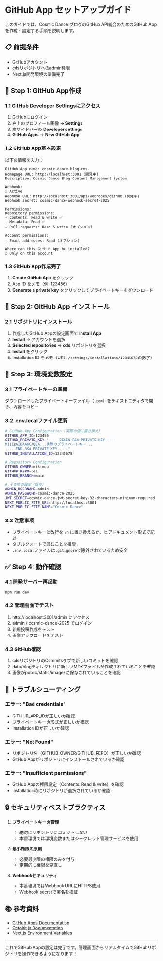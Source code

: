 # GitHub App セットアップガイド

このガイドでは、Cosmic Dance ブログのGitHub API統合のためのGitHub Appを作成・設定する手順を説明します。

## 📋 前提条件

- GitHubアカウント
- cdsリポジトリへのadmin権限
- Next.js開発環境の準備完了

## 🚀 Step 1: GitHub App作成

### 1.1 GitHub Developer Settingsにアクセス
1. GitHubにログイン
2. 右上のプロフィール画像 → **Settings**
3. 左サイドバーの **Developer settings**
4. **GitHub Apps** → **New GitHub App**

### 1.2 GitHub App基本設定
以下の情報を入力：

```
GitHub App name: cosmic-dance-blog-cms
Homepage URL: http://localhost:3001 (開発中)
Description: Cosmic Dance Blog Content Management System

Webhook:
☑ Active
Webhook URL: http://localhost:3001/api/webhooks/github (開発中)
Webhook secret: cosmic-dance-webhook-secret-2025

Permissions:
Repository permissions:
- Contents: Read & write ✅
- Metadata: Read ✅
- Pull requests: Read & write (オプション)

Account permissions:
- Email addresses: Read (オプション)

Where can this GitHub App be installed?
○ Only on this account
```

### 1.3 GitHub App作成完了
1. **Create GitHub App** をクリック
2. App ID をメモ（例: 123456）
3. **Generate a private key** をクリックしてプライベートキーをダウンロード

## 🔧 Step 2: GitHub App インストール

### 2.1 リポジトリにインストール
1. 作成したGitHub Appの設定画面で **Install App**
2. **Install** → アカウントを選択
3. **Selected repositories** → **cds** リポジトリを選択
4. **Install** をクリック
5. Installation ID をメモ（URL: `/settings/installations/12345678`の数字）

## 📝 Step 3: 環境変数設定

### 3.1 プライベートキーの準備
ダウンロードしたプライベートキーファイル（`.pem`）をテキストエディタで開き、内容をコピー

### 3.2 .env.localファイル更新
```bash
# GitHub App Configuration (実際の値に置き換え)
GITHUB_APP_ID=123456
GITHUB_PRIVATE_KEY="-----BEGIN RSA PRIVATE KEY-----
MIIEpAIBAAKCAQEA...実際のプライベートキー...
-----END RSA PRIVATE KEY-----"
GITHUB_INSTALLATION_ID=12345678

# Repository Configuration
GITHUB_OWNER=mikimuu
GITHUB_REPO=cds
GITHUB_BRANCH=main

# その他の設定（既存）
ADMIN_USERNAME=admin
ADMIN_PASSWORD=cosmic-dance-2025
JWT_SECRET=cosmic-dance-jwt-secret-key-32-characters-minimum-required
NEXT_PUBLIC_SITE_URL=http://localhost:3001
NEXT_PUBLIC_SITE_NAME="Cosmic Dance"
```

### 3.3 注意事項
- プライベートキーは改行を `\n` に置き換えるか、ヒアドキュメント形式で記述
- ダブルクォートで囲むことを推奨
- `.env.local`ファイルは`.gitignore`で除外されているため安全

## ✅ Step 4: 動作確認

### 4.1 開発サーバー再起動
```bash
npm run dev
```

### 4.2 管理画面でテスト
1. http://localhost:3001/admin にアクセス
2. admin / cosmic-dance-2025 でログイン
3. 新規投稿作成をテスト
4. 画像アップロードをテスト

### 4.3 GitHub確認
1. cdsリポジトリのCommitsタブで新しいコミットを確認
2. data/blogディレクトリに新しいMDXファイルが作成されていることを確認
3. 画像がpublic/static/imagesに保存されていることを確認

## 🚨 トラブルシューティング

### エラー: "Bad credentials"
- GITHUB_APP_IDが正しいか確認
- プライベートキーの形式が正しいか確認
- Installation IDが正しいか確認

### エラー: "Not Found"
- リポジトリ名（GITHUB_OWNER/GITHUB_REPO）が正しいか確認
- GitHub Appがリポジトリにインストールされているか確認

### エラー: "Insufficient permissions"
- GitHub Appの権限設定（Contents: Read & write）を確認
- Installation時にリポジトリが選択されているか確認

## 🔒 セキュリティベストプラクティス

1. **プライベートキーの管理**
   - 絶対にリポジトリにコミットしない
   - 本番環境では環境変数またはシークレット管理サービスを使用

2. **最小権限の原則**
   - 必要最小限の権限のみを付与
   - 定期的に権限を見直し

3. **Webhookセキュリティ**
   - 本番環境ではWebhook URLにHTTPS使用
   - Webhook secretで署名を検証

## 📚 参考資料

- [GitHub Apps Documentation](https://docs.github.com/en/developers/apps)
- [Octokit.js Documentation](https://octokit.github.io/rest.js/)
- [Next.js Environment Variables](https://nextjs.org/docs/basic-features/environment-variables)

---

これでGitHub Appの設定は完了です。管理画面からリアルタイムでGitHubリポジトリを操作できるようになります！
